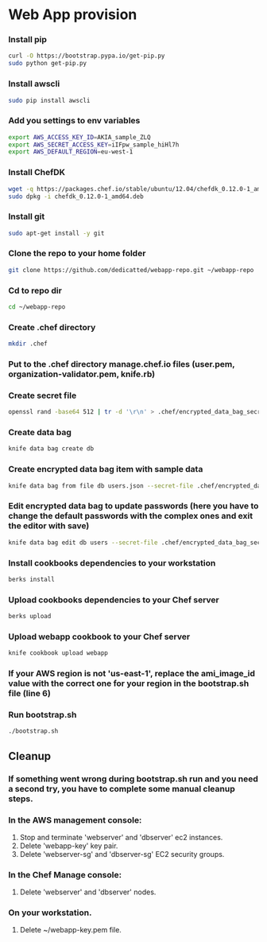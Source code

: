 # Web App provision

### Install pip
```bash
curl -O https://bootstrap.pypa.io/get-pip.py
sudo python get-pip.py
```

### Install awscli
```bash
sudo pip install awscli
```

### Add you settings to env variables
```bash
export AWS_ACCESS_KEY_ID=AKIA_sample_ZLQ
export AWS_SECRET_ACCESS_KEY=iIFpw_sample_hiHl7h
export AWS_DEFAULT_REGION=eu-west-1
```

### Install ChefDK
```bash
wget -q https://packages.chef.io/stable/ubuntu/12.04/chefdk_0.12.0-1_amd64.deb
sudo dpkg -i chefdk_0.12.0-1_amd64.deb
```

### Install git
```bash
sudo apt-get install -y git
```

### Clone the repo to your home folder
```bash
git clone https://github.com/dedicatted/webapp-repo.git ~/webapp-repo
```

### Cd to repo dir
```bash
cd ~/webapp-repo
```

### Create .chef directory
```bash
mkdir .chef
```

### Put to the .chef directory manage.chef.io files (user.pem, organization-validator.pem, knife.rb)

### Create secret file
```bash
openssl rand -base64 512 | tr -d '\r\n' > .chef/encrypted_data_bag_secret
```

### Create data bag
```bash
knife data bag create db
```

### Create encrypted data bag item with sample data
```bash
knife data bag from file db users.json --secret-file .chef/encrypted_data_bag_secret
```

### Edit encrypted data bag to update passwords (here you have to change the default passwords with the complex ones and exit the editor with save)
```bash
knife data bag edit db users --secret-file .chef/encrypted_data_bag_secret --editor=vi
```

### Install cookbooks dependencies to your workstation
```bash
berks install
```

### Upload cookbooks dependencies to your Chef server
```bash
berks upload
```

### Upload webapp cookbook to your Chef server
```bash
knife cookbook upload webapp
```

### If your AWS region is not 'us-east-1', replace the ami_image_id value with the correct one for your region in the bootstrap.sh file (line 6)

### Run bootstrap.sh
```bash
./bootstrap.sh
```

## Cleanup

### If something went wrong during bootstrap.sh run and you need a second try, you have to complete some manual cleanup steps.

### In the AWS management console:
1. Stop and terminate 'webserver' and 'dbserver' ec2 instances.
2. Delete 'webapp-key' key pair.
3. Delete 'webserver-sg' and 'dbserver-sg' EC2 security groups.

### In the Chef Manage console:
1. Delete 'webserver' and 'dbserver' nodes.

### On your workstation.
1. Delete ~/webapp-key.pem file.
